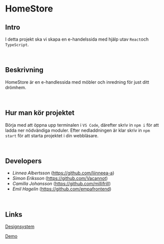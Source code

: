 # HomeStore

## Intro

I detta projekt ska vi skapa en e-handelssida med hjälp utav `React`och `TypeScript`.

<br>

## Beskrivning

HomeStore är en e-handlessida med möbler och inredning för just ditt drömhem.

<br>

## Hur man kör projektet

Börja med att öppna upp terminalen i `VS Code`, därefter skriv in `npm i` för att ladda ner nödvändiga moduler.
Efter nedladdningen är klar skriv in `npm start` för att starta projektet i din webbläsare.

<br>

## Developers

- _Linnea Albertsson_ (https://github.com/liinneea-a)
- _Simon Eriksson_ (https://github.com/Vacannot)
- _Camilla Johansson_ (https://github.com/millifrill)
- _Emil Hagelin_ (https://github.com/empafrontend)

<br>

## Links

[Designsystem](https://mui.com/)

[Demo](https://home-store.netlify.app/)
